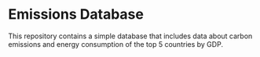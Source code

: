 # Emissions Database

This repository contains a simple database that includes data about carbon emissions and energy consumption of the top 5 countries by GDP.
